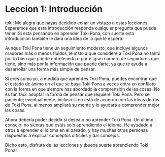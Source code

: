 # Leccion 1: Introducción

toki! Me alegra que hayas decidido echar un vistazo a estas lecciones. Esperemos que esta introducción responda cualquier pregunta que pueda tener. Si está pensando en aprender Toki Pona, con suerte esta introducción también le dará una idea de lo que le espera.

Aunque Toki Pona tiene un seguimiento modesto, que incluye algunos oradores más o menos fluidos, le insto a que considere a Toki Pona no tanto por lo bien que puede entretenerlo o por el gran número de seguidores que tiene, sino más por la información que puede darte, ya que te ayuda a desarrollar una forma más simple de pensar.

Si eres como yo, a medida que aprendes Toki Pona, puedes encontrar que el estado de ánimo en el que se basa Toki Pona a veces entra en conflicto con la forma en que siempre has abordado la comprensión de las cosas. No es tan fácil adoptar la forma de pensar que requiere Toki Pona. Pero se paciente; eventualmente, incluso si no está de acuerdo con las ideas detrás de Toki Pona, al menos ampliará su mente y lo ayudará a comprender mejor las cosas.

Ahora debería poder decidir si desea o no aprender Toki Pona. Un último consejo: no sientas que estás solo aprendiendo el idioma. He ayudado a otros a aprender el idioma en el pasado, y hay muchas otras personas dispuestas a explicar conceptos difíciles y dar consejos.

Dicho esto, disfruta de las lecciones y ¡buena suerte aprendiendo Toki Pona!